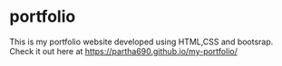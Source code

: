 # portfolio
This is my portfolio website developed using HTML,CSS and bootsrap.
Check it out here at https://partha690.github.io/my-portfolio/

